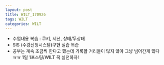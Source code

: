 ```yaml
---
layout: post
title: WILT_170926
tags: WILT
categories: WILT
---
```

- 수업내용 복습 : 쿠키, 세션, 상태/무상태
- SIS (수강신청시스템)구현 실습 복습
- 공부는 계속 조금씩 한다고 했는데 기록할 거리들이 많지 않아 그냥 넘어간게 많다ㅠㅠ 1일 1포스팅/WILT 꼭 실천하자!
